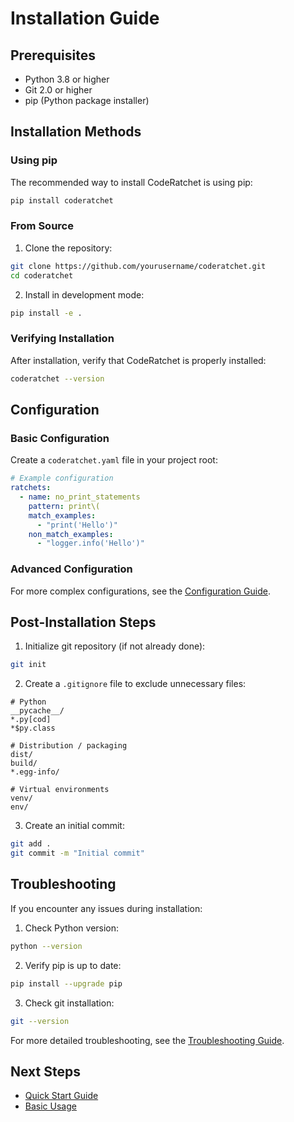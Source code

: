 # Installation Guide

## Prerequisites

- Python 3.8 or higher
- Git 2.0 or higher
- pip (Python package installer)

## Installation Methods

### Using pip

The recommended way to install CodeRatchet is using pip:

```bash
pip install coderatchet
```

### From Source

1. Clone the repository:
```bash
git clone https://github.com/yourusername/coderatchet.git
cd coderatchet
```

2. Install in development mode:
```bash
pip install -e .
```

### Verifying Installation

After installation, verify that CodeRatchet is properly installed:

```bash
coderatchet --version
```

## Configuration

### Basic Configuration

Create a `coderatchet.yaml` file in your project root:

```yaml
# Example configuration
ratchets:
  - name: no_print_statements
    pattern: print\(
    match_examples:
      - "print('Hello')"
    non_match_examples:
      - "logger.info('Hello')"
```

### Advanced Configuration

For more complex configurations, see the [Configuration Guide](../core_concepts/configuration.md).

## Post-Installation Steps

1. Initialize git repository (if not already done):
```bash
git init
```

2. Create a `.gitignore` file to exclude unnecessary files:
```gitignore
# Python
__pycache__/
*.py[cod]
*$py.class

# Distribution / packaging
dist/
build/
*.egg-info/

# Virtual environments
venv/
env/
```

3. Create an initial commit:
```bash
git add .
git commit -m "Initial commit"
```

## Troubleshooting

If you encounter any issues during installation:

1. Check Python version:
```bash
python --version
```

2. Verify pip is up to date:
```bash
pip install --upgrade pip
```

3. Check git installation:
```bash
git --version
```

For more detailed troubleshooting, see the [Troubleshooting Guide](../troubleshooting/common_issues.md).

## Next Steps

- [Quick Start Guide](../getting_started/quick_start.md)
- [Basic Usage](../getting_started/basic_usage.md) 
